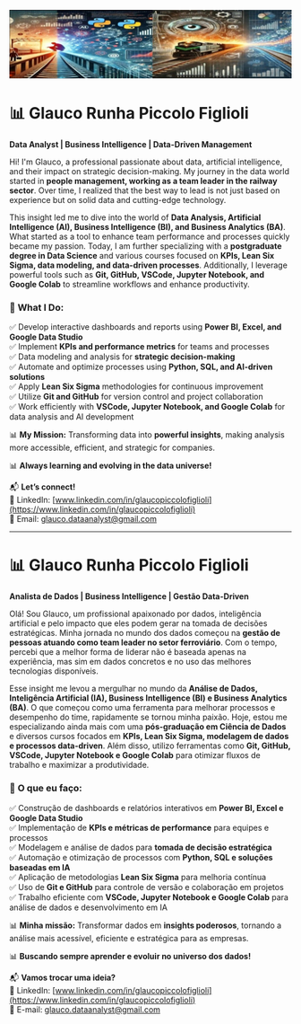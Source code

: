 ![Banner](banner_linkedin.jpg)


# 📊 Glauco Runha Piccolo Figlioli  

**Data Analyst | Business Intelligence | Data-Driven Management**  

Hi! I'm Glauco, a professional passionate about data, artificial intelligence, and their impact on strategic decision-making. My journey in the data world started in **people management, working as a team leader in the railway sector**. Over time, I realized that the best way to lead is not just based on experience but on solid data and cutting-edge technology.  

This insight led me to dive into the world of **Data Analysis, Artificial Intelligence (AI), Business Intelligence (BI), and Business Analytics (BA)**. What started as a tool to enhance team performance and processes quickly became my passion. Today, I am further specializing with a **postgraduate degree in Data Science** and various courses focused on **KPIs, Lean Six Sigma, data modeling, and data-driven processes**. Additionally, I leverage powerful tools such as **Git, GitHub, VSCode, Jupyter Notebook, and Google Colab** to streamline workflows and enhance productivity.  

### 🔹 **What I Do:**  
✅ Develop interactive dashboards and reports using **Power BI, Excel, and Google Data Studio**  
✅ Implement **KPIs and performance metrics** for teams and processes  
✅ Data modeling and analysis for **strategic decision-making**  
✅ Automate and optimize processes using **Python, SQL, and AI-driven solutions**  
✅ Apply **Lean Six Sigma** methodologies for continuous improvement  
✅ Utilize **Git and GitHub** for version control and project collaboration  
✅ Work efficiently with **VSCode, Jupyter Notebook, and Google Colab** for data analysis and AI development  

📊 **My Mission:** Transforming data into **powerful insights**, making analysis more accessible, efficient, and strategic for companies.  

📊 **Always learning and evolving in the data universe!**  

📬 **Let’s connect!**  
📌 LinkedIn: [www.linkedin.com/in/glaucopiccolofiglioli](https://www.linkedin.com/in/glaucopiccolofiglioli)  
📩 Email: glauco.dataanalyst@gmail.com  

---

# 📊 Glauco Runha Piccolo Figlioli  

**Analista de Dados | Business Intelligence | Gestão Data-Driven**  

Olá! Sou Glauco, um profissional apaixonado por dados, inteligência artificial e pelo impacto que eles podem gerar na tomada de decisões estratégicas. Minha jornada no mundo dos dados começou na **gestão de pessoas atuando como team leader no setor ferroviário**. Com o tempo, percebi que a melhor forma de liderar não é baseada apenas na experiência, mas sim em dados concretos e no uso das melhores tecnologias disponíveis.  

Esse insight me levou a mergulhar no mundo da **Análise de Dados, Inteligência Artificial (IA), Business Intelligence (BI) e Business Analytics (BA)**. O que começou como uma ferramenta para melhorar processos e desempenho do time, rapidamente se tornou minha paixão. Hoje, estou me especializando ainda mais com uma **pós-graduação em Ciência de Dados** e diversos cursos focados em **KPIs, Lean Six Sigma, modelagem de dados e processos data-driven**. Além disso, utilizo ferramentas como **Git, GitHub, VSCode, Jupyter Notebook e Google Colab** para otimizar fluxos de trabalho e maximizar a produtividade.  

### 🔹 **O que eu faço:**  
✅ Construção de dashboards e relatórios interativos em **Power BI, Excel e Google Data Studio**  
✅ Implementação de **KPIs e métricas de performance** para equipes e processos  
✅ Modelagem e análise de dados para **tomada de decisão estratégica**  
✅ Automação e otimização de processos com **Python, SQL e soluções baseadas em IA**  
✅ Aplicação de metodologias **Lean Six Sigma** para melhoria contínua  
✅ Uso de **Git e GitHub** para controle de versão e colaboração em projetos  
✅ Trabalho eficiente com **VSCode, Jupyter Notebook e Google Colab** para análise de dados e desenvolvimento em IA  

📊 **Minha missão:** Transformar dados em **insights poderosos**, tornando a análise mais acessível, eficiente e estratégica para as empresas.  

📊 **Buscando sempre aprender e evoluir no universo dos dados!**  

📬 **Vamos trocar uma ideia?**  
📌 LinkedIn: [www.linkedin.com/in/glaucopiccolofiglioli](https://www.linkedin.com/in/glaucopiccolofiglioli)  
📩 E-mail: glauco.dataanalyst@gmail.com  
